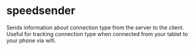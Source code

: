 # speedsender
Sends information about connection type from the server to the client.
Useful for tracking connection type when connected from your tablet to your phone via wifi.
